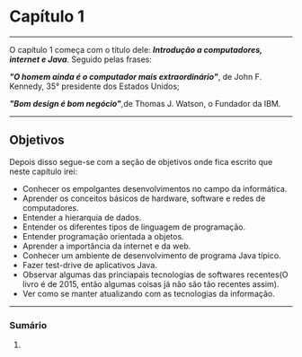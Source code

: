 
# Capítulo 1 

---

O capítulo 1 começa com o título dele: ***Introdução a computadores, internet e Java***. Seguido pelas frases:

***"O homem ainda é o computador mais extraordinário"***, de John F. Kennedy, 35° presidente dos Estados Unidos;

***"Bom design é bom negócio"***,de Thomas J. Watson, o Fundador da IBM.

---

## Objetivos

Depois disso segue-se com a seção de objetivos onde fica escrito que neste capítulo irei:


- Conhecer os empolgantes desenvolvimentos no campo da informática.
- Aprender os conceitos básicos de hardware, software e redes de computadores.
- Entender a hierarquia de dados.
- Entender os diferentes tipos de linguagem de programação.
- Entender programação orientada a objetos.
- Aprender a importância da internet e da web.
- Conhecer um ambiente de desenvolvimento de programa Java típico.
- Fazer test-drive de aplicativos Java.
- Observar algumas das princiapais tecnologias de softwares recentes(O livro é de 2015, então algumas coisas já não são tão recentes assim).
- Ver como se manter atualizando com as tecnologias da informação.

---

### Sumário

1.

